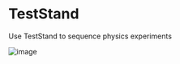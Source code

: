 # TestStand
Use TestStand to sequence physics experiments

![image](https://github.com/levylabpitt/TestStand/assets/26659428/3e1d54cb-d71c-4f55-bd80-9f78a19daaa9)
